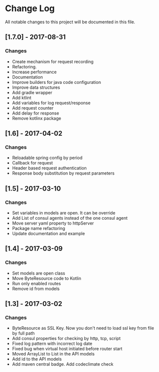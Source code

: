 # Change Log
All notable changes to this project will be documented in this file.

## [1.7.0] - 2017-08-31
### Changes
- Create mechanism for request recording
- Refactoring.
- Increase performance
- Documentation
- Improve builders for java code configuration
- Improve data structures
- Add gradle wrapper
- Add ktlint
- Add variables for log request/response
- Add request counter
- Add delay for response
- Remove kotlinx package

## [1.6] - 2017-04-02
### Changes
- Reloadable spring config by period
- Callback for request
- Header based request authentication
- Response body substitution by request parameters

## [1.5] - 2017-03-10
### Changes
- Set variables in models are open. It can be override
- Add List of consul agents instead of the one consul agent
- Move server yaml property to httpServer
- Package name refactoring
- Update documentation and example

## [1.4] - 2017-03-09
### Changes
- Set models are open class
- Move ByteResource code to Kotlin
- Run only enabled routes
- Remove id from models

## [1.3] - 2017-03-02
### Changes
- ByteResource as SSL Key. Now you don't need to load ssl key from file by full path
- Add consul properties for checking by http, tcp, script
- Fixed log pattern with incorrect log date
- Fixed bug when virtual host initiated before router start
- Moved ArrayList to List in the API models
- Add id to the API models
- Add maven central badge. Add codeclimate check
